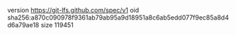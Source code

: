 version https://git-lfs.github.com/spec/v1
oid sha256:a870c090978f9361ab79ab95a9d18951a8c6ab5edd077f9ec85a8d4d6a79ae18
size 119451
